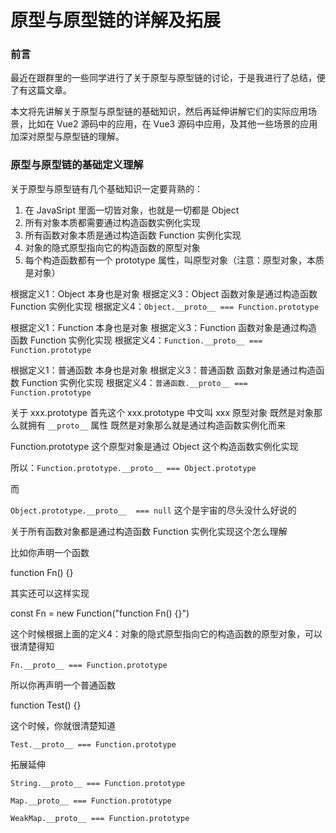 # 原型与原型链的详解及拓展

### 前言

最近在跟群里的一些同学进行了关于原型与原型链的讨论，于是我进行了总结，便了有这篇文章。

本文将先讲解关于原型与原型链的基础知识，然后再延伸讲解它们的实际应用场景，比如在 Vue2 源码中的应用，在 Vue3 源码中应用，及其他一些场景的应用加深对原型与原型链的理解。

### 原型与原型链的基础定义理解

关于原型与原型链有几个基础知识一定要背熟的：

1. 在 JavaSript 里面一切皆对象，也就是一切都是 Object
2. 所有对象本质都需要通过构造函数实例化实现
3. 所有函数对象本质是通过构造函数 Function 实例化实现
4. 对象的隐式原型指向它的构造函数的原型对象
5. 每个构造函数都有一个 prototype 属性，叫原型对象（注意：原型对象，本质是对象）

根据定义1：Object 本身也是对象
根据定义3：Object 函数对象是通过构造函数 Function 实例化实现
根据定义4：`Object.__proto__ === Function.prototype`

根据定义1：Function 本身也是对象
根据定义3：Function 函数对象是通过构造函数 Function 实例化实现
根据定义4：`Function.__proto__ === Function.prototype`

根据定义1：普通函数 本身也是对象
根据定义3：普通函数 函数对象是通过构造函数 Function 实例化实现
根据定义4：`普通函数.__proto__ === Function.prototype`

关于 xxx.prototype
首先这个 xxx.prototype 中文叫 xxx 原型对象
既然是对象那么就拥有 `__proto__` 属性
既然是对象那么就是通过构造函数实例化而来

Function.prototype 这个原型对象是通过 Object 这个构造函数实例化实现

所以：`Function.prototype.__proto__ === Object.prototype`

而

`Object.prototype.__proto__  === null` 这个是宇宙的尽头没什么好说的

关于所有函数对象都是通过构造函数 Function 实例化实现这个怎么理解

比如你声明一个函数

function Fn() {}

其实还可以这样实现

const Fn = new Function("function Fn() {}")

这个时候根据上面的定义4：对象的隐式原型指向它的构造函数的原型对象，可以很清楚得知

`Fn.__proto__ === Function.prototype`

所以你再声明一个普通函数

function Test() {}

这个时候，你就很清楚知道

`Test.__proto__ === Function.prototype`

拓展延伸

`String.__proto__ === Function.prototype`

`Map.__proto__ === Function.prototype`

`WeakMap.__proto__ === Function.prototype`